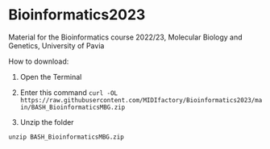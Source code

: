 # Bioinformatics2023
Material for the Bioinformatics course 2022/23, Molecular Biology and Genetics, University of Pavia


How to download:
1. Open the Terminal

2. Enter this command
`
curl -OL  https://raw.githubusercontent.com/MIDIfactory/Bioinformatics2023/main/BASH_BioinformaticsMBG.zip
`

3. Unzip the folder

`
unzip BASH_BioinformaticsMBG.zip
`
 
